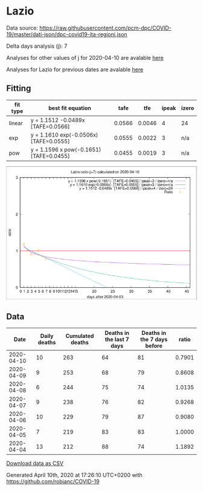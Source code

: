 # Lazio

Data source: https://raw.githubusercontent.com/pcm-dpc/COVID-19/master/dati-json/dpc-covid19-ita-regioni.json

Delta days analysis (j): 7

Analyses for other values of j for 2020-04-10 are avalable [here](../README.md)

Analyses for Lazio for previous dates are avalable [here](../../README.md)

## Fitting 
|fit type|best fit equation|tafe|tfe|ipeak|izero|
|-------|-----|--------|------|---|---|
|linear|y = 1.1512 -0.0489x  [TAFE=0.0566]|0.0566|0.0046|4|24|
|exp|y = 1.1610 exp(-0.0506x)  [TAFE=0.0555]|0.0555|0.0022|3|n/a|
|pow|y = 1.1596 x pow(-0.1651)  [TAFE=0.0455]|0.0455|0.0019|3|n/a|

![Plot](COVID-19_lazio_j7_2020-04-10.png)

## Data
|Date|Daily deaths|Cumulated deaths|Deaths in the last 7 days|Deaths in the 7 days before|ratio|
|----|----------|-----------|-------|--------------------|-----|
|2020-04-10|10|263|64|81|0.7901|
|2020-04-09|9|253|68|79|0.8608|
|2020-04-08|6|244|75|74|1.0135|
|2020-04-07|9|238|76|82|0.9268|
|2020-04-06|10|229|79|87|0.9080|
|2020-04-05|7|219|83|83|1.0000|
|2020-04-04|13|212|88|74|1.1892|

[Download data as CSV](COVID-19_lazio_j7_2020-04-10.csv)

Generated April 10th, 2020 at 17:26:10 UTC+0200 with https://github.com/robianc/COVID-19
